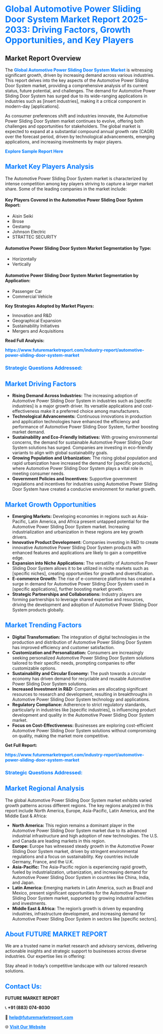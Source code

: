 <h1 style="color: #007BFF;">Global Automotive Power Sliding Door System Market Report 2025-2033: Driving Factors, Growth Opportunities, and Key Players</h1>

<section id="overview">
<h2>Market Report Overview</h2>
<p>The <a href="https://www.futuremarketreport.com/industry-report/automotive-power-sliding-door-system-market" style="color: #007BFF; text-decoration: none;"><strong>Global Automotive Power Sliding Door System Market</strong></a> is witnessing significant growth, driven by increasing demand across various industries. This report delves into the key aspects of the Automotive Power Sliding Door System market, providing a comprehensive analysis of its current status, future potential, and challenges. The demand for Automotive Power Sliding Door System has surged due to its wide-ranging applications in industries such as [insert industries], making it a critical component in modern-day [applications].</p>
<p>As consumer preferences shift and industries innovate, the Automotive Power Sliding Door System market continues to evolve, offering both challenges and opportunities for stakeholders. The global market is expected to expand at a substantial compound annual growth rate (CAGR) over the forecast period, driven by technological advancements, emerging applications, and increasing investments by major players.</p>
</section>

<section id="overview">
<p><a href="https://www.futuremarketreport.com/request-sample/reportId=48198" style="color: #007BFF; text-decoration: none;"><strong>Explore Sample Report Here</strong></a></p>
</section>

<section id="key-players">
<h2 style="color: #007BFF;">Market Key Players Analysis</h2>
<p>The Automotive Power Sliding Door System market is characterized by intense competition among key players striving to capture a larger market share. Some of the leading companies in the market include:</p>
<h4>Key Players Covered in the Automotive Power Sliding Door System Report:</h4>
<ul><li>Aisin Seiki</li><li>Brose</li><li>Gestamp</li><li>Johnson Electric</li><li>STRATTEC SECURITY</li></ul>
<h4>Automotive Power Sliding Door System Market Segmentation by Type:</h4>
<ul><li>Horizontally</li><li>Vertically</li></ul>

<h4>Automotive Power Sliding Door System Market Segmentation by Application:</h4>
<ul><li>Passenger Car</li><li>Commercial Vehicle</li></ul>
<p><strong>Key Strategies Adopted by Market Players:</strong></p>
<ul>
<li>Innovation and R&D</li>
<li>Geographical Expansion</li>
<li>Sustainability Initiatives</li>
<li>Mergers and Acquisitions</li>
</ul>
</section>

<section>
<p><strong>Read Full Analysis: </strong></p><a href="https://www.futuremarketreport.com/industry-report/automotive-power-sliding-door-system-market" style="color: #007BFF; text-decoration: none;"><strong>https://www.futuremarketreport.com/industry-report/automotive-power-sliding-door-system-market</strong></a>
<h3 style="color: #007BFF;">Strategic Questions Addressed:</h3>
</section>

<section id="driving-factors">
<h2 style="color: #007BFF;">Market Driving Factors</h2>
<ul>
<li><strong>Rising Demand Across Industries:</strong> The increasing adoption of Automotive Power Sliding Door System in industries such as [specific industries] is a major growth driver. Its versatile applications and cost-effectiveness make it a preferred choice among manufacturers.</li>
<li><strong>Technological Advancements:</strong> Continuous innovations in production and application technologies have enhanced the efficiency and performance of Automotive Power Sliding Door System, further boosting market demand.</li>
<li><strong>Sustainability and Eco-Friendly Initiatives:</strong> With growing environmental concerns, the demand for sustainable Automotive Power Sliding Door System solutions has surged. Companies are investing in eco-friendly variants to align with global sustainability goals.</li>
<li><strong>Growing Population and Urbanization:</strong> The rising global population and rapid urbanization have increased the demand for [specific products], where Automotive Power Sliding Door System plays a vital role in meeting consumer needs.</li>
<li><strong>Government Policies and Incentives:</strong> Supportive government regulations and incentives for industries using Automotive Power Sliding Door System have created a conducive environment for market growth.</li>
</ul>
</section>

<section id="growth-opportunities">
<h2 style="color: #007BFF;">Market Growth Opportunities</h2>
<ul>
<li><strong>Emerging Markets:</strong> Developing economies in regions such as Asia-Pacific, Latin America, and Africa present untapped potential for the Automotive Power Sliding Door System market. Increasing industrialization and urbanization in these regions are key growth drivers.</li>
<li><strong>Innovative Product Development:</strong> Companies investing in R&D to create innovative Automotive Power Sliding Door System products with enhanced features and applications are likely to gain a competitive edge.</li>
<li><strong>Expansion into Niche Applications:</strong> The versatility of Automotive Power Sliding Door System allows it to be utilized in niche markets such as [specific niches], creating opportunities for growth and diversification.</li>
<li><strong>E-commerce Growth:</strong> The rise of e-commerce platforms has created a surge in demand for Automotive Power Sliding Door System used in [specific applications], further boosting market growth.</li>
<li><strong>Strategic Partnerships and Collaborations:</strong> Industry players are forming partnerships to leverage shared expertise and resources, driving the development and adoption of Automotive Power Sliding Door System products globally.</li>
</ul>
</section>

<section id="trending-factors">
<h2 style="color: #007BFF;">Market Trending Factors</h2>
<ul>
<li><strong>Digital Transformation:</strong> The integration of digital technologies in the production and distribution of Automotive Power Sliding Door System has improved efficiency and customer satisfaction.</li>
<li><strong>Customization and Personalization:</strong> Consumers are increasingly seeking personalized Automotive Power Sliding Door System solutions tailored to their specific needs, prompting companies to offer customizable options.</li>
<li><strong>Sustainability and Circular Economy:</strong> The push towards a circular economy has driven demand for recyclable and reusable Automotive Power Sliding Door System solutions.</li>
<li><strong>Increased Investment in R&D:</strong> Companies are allocating significant resources to research and development, resulting in breakthroughs in Automotive Power Sliding Door System technology and applications.</li>
<li><strong>Regulatory Compliance:</strong> Adherence to strict regulatory standards, particularly in industries like [specific industries], is influencing product development and quality in the Automotive Power Sliding Door System market.</li>
<li><strong>Focus on Cost-Effectiveness:</strong> Businesses are exploring cost-efficient Automotive Power Sliding Door System solutions without compromising on quality, making the market more competitive.</li>
</ul>
</section>

<section>
<p><strong>Get Full Report: </strong></p><a href="https://www.futuremarketreport.com/industry-report/automotive-power-sliding-door-system-market" style="color: #007BFF; text-decoration: none;"><strong>https://www.futuremarketreport.com/industry-report/automotive-power-sliding-door-system-market</strong></a>
<h3 style="color: #007BFF;">Strategic Questions Addressed:</h3>
</section>


<section id="regional-analysis">
<h2 style="color: #007BFF;">Market Regional Analysis</h2>
<p>The global Automotive Power Sliding Door System market exhibits varied growth patterns across different regions. The key regions analyzed in this report include North America, Europe, Asia-Pacific, Latin America, and the Middle East & Africa:</p>
<ul>
<li><strong>North America:</strong> This region remains a dominant player in the Automotive Power Sliding Door System market due to its advanced industrial infrastructure and high adoption of new technologies. The U.S. and Canada are leading markets in this region.</li>
<li><strong>Europe:</strong> Europe has witnessed steady growth in the Automotive Power Sliding Door System market, driven by stringent environmental regulations and a focus on sustainability. Key countries include Germany, France, and the U.K.</li>
<li><strong>Asia-Pacific:</strong> The Asia-Pacific region is experiencing rapid growth, fueled by industrialization, urbanization, and increasing demand for Automotive Power Sliding Door System in countries like China, India, and Japan.</li>
<li><strong>Latin America:</strong> Emerging markets in Latin America, such as Brazil and Mexico, present significant opportunities for the Automotive Power Sliding Door System market, supported by growing industrial activities and investments.</li>
<li><strong>Middle East & Africa:</strong> The region’s growth is driven by expanding industries, infrastructure development, and increasing demand for Automotive Power Sliding Door System in sectors like [specific sectors].</li>
</ul>
</section>

<footer>
<h2 style="color: #007BFF;">About FUTURE MARKET REPORT</h2>
<p>We are a trusted name in market research and advisory services, delivering actionable insights and strategic support to businesses across diverse industries. Our expertise lies in offering:</p>

<p>Stay ahead in today’s competitive landscape with our tailored research solutions.</p>

<h2 style="color: #007BFF;">Contact Us:</h2>
<p><strong>FUTURE MARKET REPORT</strong></p>
<p>📞 <strong>+91 (883) 074-8030</strong></p>
<p>📧 <strong><a href="mailto:help@futuremarketreport.com" style="color: #007BFF;">help@futuremarketreport.com</a></strong></p>
<p>🌐 <strong><a href="https://www.futuremarketreport.com/" style="color: #007BFF;">Visit Our Website</a></strong></p>
</footer>